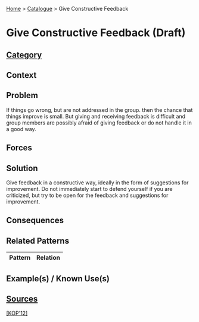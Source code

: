 [Home](../README.md) > [Catalogue](../Patterns_catalogue.md) > Give Constructive Feedback

# Give Constructive Feedback (Draft)

## [Category](categories/categories.md)

## Context

## Problem

If things go wrong, but are not addressed in the group. then the chance that things improve is small. But giving and receiving feedback is difficult and group members are possibly afraid of giving feedback or do not handle it in a good way.

## Forces

## Solution

Give feedback in a constructive way, ideally in the form of suggestions for improvement. Do not immediately start to defend yourself if you are criticized, but try to be open for the feedback and suggestions for improvement.

## Consequences

## Related Patterns

|Pattern|Relation|
|--|--|
 
## Example(s) / Known Use(s)

## [Sources](../References.md)

[[KOP'12]](publications/kop12/kop12.md)
